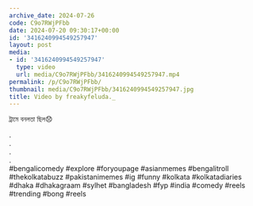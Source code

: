 ```yaml
---
archive_date: 2024-07-26
code: C9o7RWjPFbb
date: 2024-07-20 09:30:17+00:00
id: '3416240994549257947'
layout: post
media:
- id: '3416240994549257947'
  type: video
  url: media/C9o7RWjPFbb/3416240994549257947.mp4
permalink: /p/C9o7RWjPFbb/
thumbnail: media/C9o7RWjPFbb/3416240994549257947.jpg
title: Video by freakyfeluda._
---
```


ট্রামে বনলতা ছিল😞  
  
.  
.  
.  
.  
#bengalicomedy #explore #foryoupage #asianmemes #bengalitroll #thekolkatabuzz #pakistanimemes #ig #funny #kolkata #kolkatadiaries #dhaka #dhakagraam #sylhet #bangladesh #fyp #india #comedy #reels #trending #bong #reels